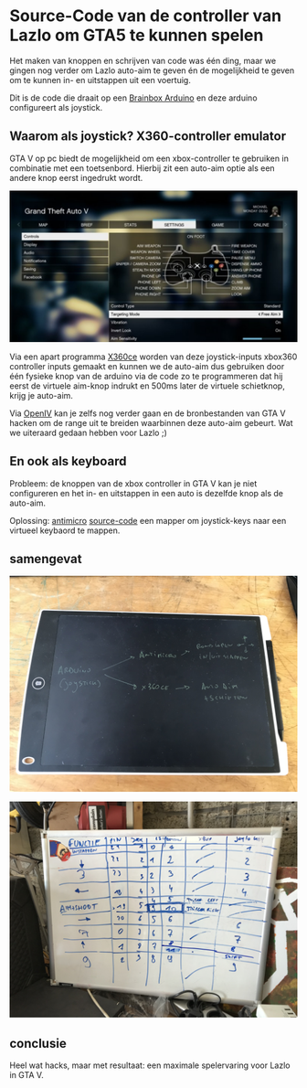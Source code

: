 # Source-Code van de controller van Lazlo om GTA5 te kunnen spelen 

Het maken van knoppen en schrijven van code was één ding, maar we gingen nog verder om Lazlo auto-aim te geven én de mogelijkheid te geven om te kunnen in- en uitstappen uit een voertuig.

Dit is de code die draait op een [Brainbox Arduino](https://e2cre8.be/?page_id=21) en deze arduino configureert als joystick.

## Waarom als joystick? X360-controller emulator

GTA V op pc biedt de mogelijkheid om een xbox-controller te gebruiken in combinatie met een toetsenbord. Hierbij zit een auto-aim optie als een andere knop eerst ingedrukt wordt.

![XBOX controller in GTA op PC](img/xbox-controller-in-gtaV.png)

Via een apart programma [X360ce](https://www.x360ce.com) worden van deze joystick-inputs xbox360 controller inputs gemaakt en kunnen we de auto-aim dus gebruiken door één fysieke knop van de arduino via de code zo te programmeren dat hij eerst de virtuele aim-knop indrukt en 500ms later de virtuele schietknop, krijg je auto-aim.

Via [OpenIV](http://openiv.com/?cat=23) kan je zelfs nog verder gaan en de bronbestanden van GTA V hacken om de range uit te breiden waarbinnen deze auto-aim gebeurt. Wat we uiteraard gedaan hebben voor Lazlo ;)

## En ook als keyboard

Probleem: de knoppen van de xbox controller in GTA V kan je niet configureren en het in- en uitstappen in een auto is dezelfde knop als de auto-aim.

Oplossing: [antimicro](https://emulationrealm.net/downloads/file/3374-antimicro-windows-64bit) [source-code](https://github.com/AntiMicro/antimicro) een mapper om joystick-keys naar een virtueel keybaord te mappen.

## samengevat

![Schematisch](img/schema.jpg)

![Compleet schema van mapping van de toetsen](img/compleet-schema.jpg)

## conclusie

Heel wat hacks, maar met resultaat: een maximale spelervaring voor Lazlo in GTA V.